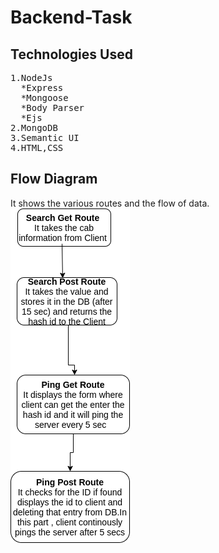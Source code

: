 # Backend-Task
## Technologies Used
<pre>
1.NodeJs 
  *Express
  *Mongoose
  *Body Parser
  *Ejs 
2.MongoDB 
3.Semantic UI 
4.HTML,CSS
</pre>

## Flow Diagram</br>
It shows the various routes and the flow of data.</br>
![pic](Flow%20Diagram.png)</br>

